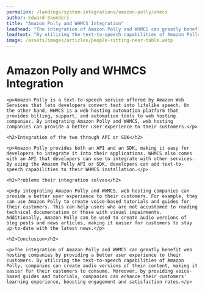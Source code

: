 ```yaml
---
permalink: /landings/system-integrations/amazon-polly/whmcs
author: Edward Saunders
title: "Amazon Polly and WHMCS Integration"
leadhead: "The integration of Amazon Polly and WHMCS can greatly benefit web hosting companies by providing a better user experience to their customers"
leadtext: "By utilizing the text-to-speech capabilities of Amazon Polly, companies can create audio versions of their content, making it easier for their customers to consume. Moreover, by providing voice-based guides and tutorials, companies can enhance their customers' learning experience, boosting engagement and satisfaction rates."
image: /assets/images/articles/people-sitting-near-table.webp
---
```

<div class="arttext">	<h1>Amazon Polly and WHMCS Integration</h1>

	<p>Amazon Polly is a text-to-speech service offered by Amazon Web Services that lets developers convert text into lifelike speech. On the other hand, WHMCS is a web hosting automation platform that provides billing, support, and automation tools to web hosting companies. By integrating Amazon Polly and WHMCS, web hosting companies can provide a better user experience to their customers.</p> 

	<h2>Integration of the two through API or SDK</h2>

	<p>Amazon Polly provides both an API and an SDK, making it easy for developers to integrate it into their applications. WHMCS also comes with an API that developers can use to integrate with other services. By using the Amazon Polly API or SDK, developers can add text-to-speech capabilities to their WHMCS installation.</p>

	<h2>Problems their integration solves</h2>

	<p>By integrating Amazon Polly and WHMCS, web hosting companies can provide a better user experience to their customers. For example, they can use Amazon Polly to create voice-based tutorials and guides for their customers. This can help users who are not accustomed to reading technical documentation or those with visual impairments. Additionally, Amazon Polly can be used to create audio versions of blog posts and news articles, making it easier for customers to stay up-to-date with the latest news.</p>

	<h2>Conclusion</h2>

	<p>The integration of Amazon Polly and WHMCS can greatly benefit web hosting companies by providing a better user experience to their customers. By utilizing the text-to-speech capabilities of Amazon Polly, companies can create audio versions of their content, making it easier for their customers to consume. Moreover, by providing voice-based guides and tutorials, companies can enhance their customers' learning experience, boosting engagement and satisfaction rates.</p>
</div>